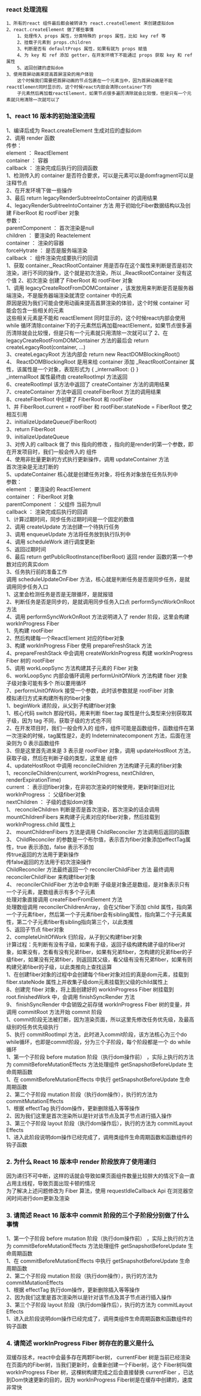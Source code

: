 ### react 处理流程
	1、所有的react 组件最后都会被转译为 react.createElement 来创建虚拟dom
	2、react.createElement 做了哪些事情
		1、处理传入 props 属性，分类特殊的 props 属性，比如 key ref 等
		2、挂载子元素到 props.children
		3、判断是否有 defaultProps 属性，如果有就为 props 赋值
		4、为 key 和 ref 添加 getter，在开发环境下不能通过 props 获取 key 和 ref 属性
		5、返回创建的虚拟dom
	3、使用首屏动画来提高首屏渲染的用户体验
		这个时候我们需要把首屏动画的节点包裹在一个元素当中，因为首屏动画是不能reactElement同时显示的，这个时候react内部会清除container下的
		子元素然后再加载reactElement，如果节点很多遍历清除就会比较慢，但是只有一个元素就只用清除一次就可以了
### 1、react 16 版本的初始渲染流程
  1、编译后成为 React.createElement 生成对应的虚拟dom  
  2、调用 render 函数   
    传参：  
      element ： ReactElement  
      container ： 容器  
      callback ： 渲染完成后执行的回调函数  
    1、检测传入的 container 是否符合要求，可以是元素可以是domfragment可以是注释节点    
    2、在开发环境下做一些操作  
    3、最后 return legacyRenderSubtreeIntoContainer 的调用结果  
    4、legacyRenderSubtreeIntoContainer 方法 用于初始化Fiber数据结构以及创建 FiberRoot 和 rootFiber 对象  
      参数：  
        parentComponent ： 首次渲染是null  
        children ： 要渲染的 Reactelement  
        container ： 渲染的容器  
        forceHytrate ： 是否是服务端渲染  
        callback ： 组件渲染完成要执行的回调  
      1、获取 container._ReactRootContainer 用是否存在这个属性来判断是否是初次渲染，进行不同的操作，这个就是初次渲染，所以 _ReactRootContainer 没有这个值
      2、初次渲染 创建了 FiberRoot 和 rootFiber 对象  
        1、调用 legacyCreateRootFromDOMContainer ，该发放用来判断是否是服务器端渲染，不是服务器端渲染就清空 container 中的元素  
          原因是因为我们可能会使用动画来提高首屏渲染的体验，这个时候 container 可能会包含一些相关的元素  
          这些相关元素是不能和 reactElement 同时显示的，这个时候react内部会使用 while 循环清除container下的子元素然后再加载reactElement，如果节点很多遍历清除就会比较慢，但是只有一个元素就只用清除一次就可以了
        2、在 legacyCreateRootFromDOMContainer 方法的最后会 return createLegacyRoot(container, ...)  
        3、createLegacyRoot 方法内部会 return new ReactDOMBlockingRoot()  
        4、 ReactDOMBlockingRoot 是用来给 container 添加 _ReactRootContainer 属性，该属性是一个对象，表现形式为
          { _internalRoot: {} }  
          _internalRoot  属性最终由 createRootImpl 方法返回  
        6、createRootImpl 该方法中返回了 createContainer 方法的调用结果  
        7、createContainer 方法中返回 createFiberRoot 方法的调用结果  
        8、createFiberRoot 中创建了 FiberRoot 和 rootFiber   
          1、并 FiberRoot.current = rootFiber 和 rootFiber.stateNode = FiberRoot 使之相互引用  
          2、initializeUpdateQueue(FiberRoot)  
          3、return FiberRoot  
        9、initializeUpdateQueue  
      3、对传入的 callback 做了 this 指向的修改 ，指向的是render的第一个参数，即在开发项目时，我们一般会传入的 <App /> 组件  
      4、使用非批量更新的方式执行更新操作，调用 updateContainer 方法  
        首次渲染是无法打断的  
      5、updateContainer 核心就是创建任务对象，将任务对象放在任务队列中  
        参数：  
          element ： 要渲染的 ReactElement  
          container ： FiberRoot 对象  
          parentComponent ： 父组件 当前为null  
          callback ： 渲染完成后执行的回调  
        1、计算过期时间，同步任务过期时间是一个固定的数值  
        2、调用 createUpdate 方法创建一个待执行任务  
        3、调用 enqueueUpdate 方法将任务放到执行队列中  
        4、调用 scheduleWork 进行调度更新  
        5、返回过期时间  
      6、最后 return getPublicRootInstance(fiberRoot) 返回 render 函数的第一个参数对应的真实dom  
  3、任务执行前的准备工作  
    调用 scheduleUpdateOnFiber 方法，核心就是判断任务是否是同步任务，是就调用同步任务入口   
    1、这里会检测任务是否是无限循环，是就报错  
    2、判断任务是否是同步的，是就调用同步任务入口点 performSyncWorkOnRoot 方法  
  4、调用 performSyncWorkOnRoot 方法说明进入了 render 阶段，这里会构建 workInProgress Fiber  
    1、先构建 rootFiber  
    2、然后构建每一个ReactElement 对应的fiber对象  
    3、构建 workInProgress Fiber 使用 prepareFreshStack 方法  
    4、prepareFreshStack 中会调用 createWorkInProgress 构建 workInProgress Fiber 树的 rootFiber  
    5、调用 workLoopSync 方法构建其子元素的 Fiber 对象  
    6、workLoopSync 内部会循环调用 performUnitOfWork 方法构建 fiber 对象  
      子级对象可能有多个 所以要用循环  
    7、performUnitOfWork 接受一个参数，此时该参数就是 rootFiber 对象  
      模拟递归方式来构建所有的fiber对象  
      1、beginWork 递阶段，从父到子构建fiber对象  
        1、核心代码 switch 那段代码，用来判断 fiber.tag 属性是什么类型来分别获取其子级，因为 tag 不同，获取子级的方式也不同  
        2、在开发项目时，我们一般会传入的 <App /> 组件，组件可能是函数组件，函数组件在第一次渲染的时候，tag属性是2，走的  Indeterninatecomponent 方法，后面在渲染则为 0 表示函数组件  
        3、但是这里首先进来是 3 表示是 rootFiber 对象，调用 updateHostRoot 方法，获取子级，然后在判断子级的类型，这里是 <App /> 组件  
        4、updateHostRoot 中调用 reconcileChildren 方法构建子元素的fiber对象  
          1、reconcileChildren(current, workInProgress, nextChildren, renderExpirationTime)  
            current ： 表示旧fiber对象，在非初次渲染的时候使用，更新时新旧对比  
            workInProgress ： 父级fiber对象  
            nextChildren ： 子级的虚拟dom对象  
            1、 reconcileChildren 判断是否是首次渲染，首次渲染的话会调用 mountChildrenFibers 来构建子元素对应的fiber对象，然后挂载到 workInProgress.child 属性上  
            2、 mountChildrenFibers 方法是调用 ChildReconciler 方法调用后返回的函数  
            3、 ChildReconciler 的参数是一个布尔值，表示否为fiber对象添加effectTag属性，true 表示添加，false 表示不添加  
              传true返回的方法用于更新操作  
              传false返回的方法用于初次渲染操作  
              ChildReconciler 方法最终返回一个 reconcilerChildFiber 方法 最终调用 reconcilerChildFiber 来构建fiber对象  
            4、 reconcilerChildFiber 方法中会判断 子级是对象还是数组，是对象表示只有一个子元素，是数组表示有多个子元素  
              处理对象直接调用 createFiberFromElement 方法  
              处理数组调用 reconcilerChildrenArray，会在父fiber下添加 child 属性，指向第一个子元素fiber，然后第一个子元素fiber会有sibling属性，指向第二个子元素属性，第二个子元素fiber有sibling指向第三个，以此类推  
        5、返回子节点 fiber对象  
      2、completeUnitOfWork 归阶段，从子到父构建fiber对象  
        计算过程：先判断有没有子级，如果有子级，返回子级构建构建子级的fiber对象，如果没有，怎看有没有兄弟fiber，如果有兄弟fiber，怎构建的兄弟fiber的子级fiber，如果没有兄弟fiber，则返回其父级，看父级有没有兄弟fiber，如果有则构建兄弟fiber的子级，以此类推向上查找运算  
        1、在创建fiber对象的过程中会创建每个fiber对象对应的真是dom元素，挂载到 fiber.stateNode 属性上并收集子级dom元素挂载到父级的child属性上  
    8、创建完 fiber 对象，将上面创建好的 workInProgress Fiber 树挂载到 root.finishedWork 中，会调用 finishSyncRender 方法  
    9、 finishSyncRender 中会销毁之前存储 workInProgress Fiber 树的变量，并调用 commitRoot 方法开始 commit 阶段  
      1、commit阶段无法被打断，因为渲染页面，所以这里先修改任务优先级，及最高级别的任务优先级执行  
  5、执行 commitRootImpl 方法，此时进入commit阶段，该方法核心为三个do while循环，也即是commit阶段，分为三个子阶段，每个阶段都是一个 do while 循环  
    1、第一个子阶段 before mutation 阶段（执行dom操作前） ，实际上执行的方法为 commitBeforeMutationEffects 方法处理组件 getSnapshotBeforeUpdate 生命周期函数  
      1、在 commitBeforeMutationEffects 中执行 getSnapshotBeforeUpdate 生命周期函数  
    2、第二个子阶段 mutation 阶段（执行dom操作），执行的方法为 commitMutationEffects  
      1、根据 effectTag 执行dom操作，更新删除插入等等操作  
      2、因为我们这里是首次渲染所以是针对该节点及其子节点进行插入操作  
    3、第三个子阶段 layout 阶段（执行dom操作后），执行的方法为 commitLayout Effects  
      1、进入此阶段说明dom操作已经完成了，调用类组件生命周期函数和函数组件的 钩子函数  
### 2. 为什么 React 16 版本中 render 阶段放弃了使用递归
  因为递归不可中断，这样的话就会导致如果页面组件数量比较胖大的情况下会一直占用主线程，导致页面出现卡顿的情况  
  为了解决上述问题修改为 Fiber 算法，使用 requestIdleCallback Api 在浏览器空闲时间进行dom更新及渲染  
### 3. 请简述 React 16 版本中 commit 阶段的三个子阶段分别做了什么事情
  1、第一个子阶段 before mutation 阶段（执行dom操作前） ，实际上执行的方法为 commitBeforeMutationEffects 方法处理组件 getSnapshotBeforeUpdate 生命周期函数  
    1、在 commitBeforeMutationEffects 中执行 getSnapshotBeforeUpdate 生命周期函数  
  2、第二个子阶段 mutation 阶段（执行dom操作），执行的方法为 commitMutationEffects  
    1、根据 effectTag 执行dom操作，更新删除插入等等操作  
    2、因为我们这里是首次渲染所以是针对该节点及其子节点进行插入操作  
  3、第三个子阶段 layout 阶段（执行dom操作后），执行的方法为 commitLayout Effects  
    1、进入此阶段说明dom操作已经完成了，调用类组件生命周期函数和函数组件的 钩子函数  
### 4. 请简述 workInProgress Fiber 树存在的意义是什么
  双缓存技术，react中会最多存在两颗Fiber树， currentFiber 树是当前已经渲染在页面内的Fiber树，当我们更新时，会重新创建一个Fiber树，这个
  Fiber树叫做 workInProgress Fiber 树，这棵树构建完成之后会直接替换 currentFiber ，已达到Dom快速更新的目的，因为 workInProgress Fiber树是在缓存中创建的，速度非常快